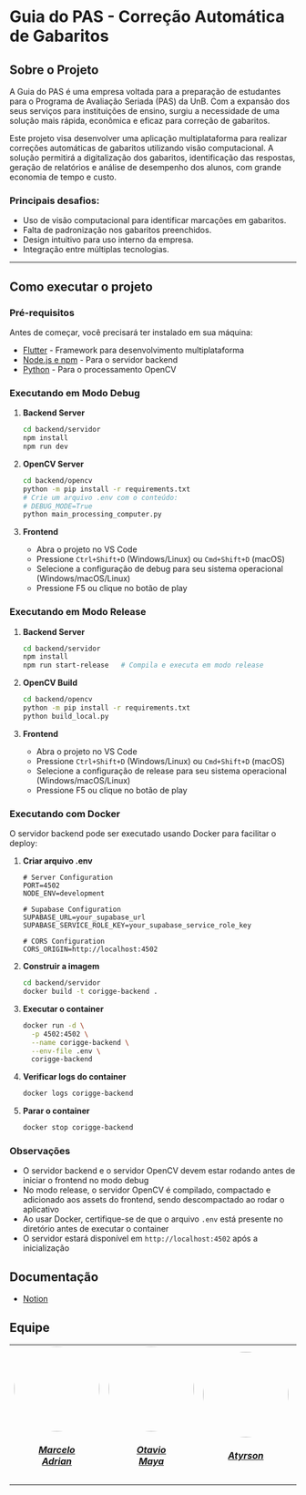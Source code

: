 # Guia do PAS - Correção Automática de Gabaritos

## Sobre o Projeto

A Guia do PAS é uma empresa voltada para a preparação de estudantes para o Programa de Avaliação Seriada (PAS) da UnB. Com a expansão dos seus serviços para instituições de ensino, surgiu a necessidade de uma solução mais rápida, econômica e eficaz para correção de gabaritos.

Este projeto visa desenvolver uma aplicação multiplataforma para realizar correções automáticas de gabaritos utilizando visão computacional. A solução permitirá a digitalização dos gabaritos, identificação das respostas, geração de relatórios e análise de desempenho dos alunos, com grande economia de tempo e custo.

### Principais desafios:
- Uso de visão computacional para identificar marcações em gabaritos.
- Falta de padronização nos gabaritos preenchidos.
- Design intuitivo para uso interno da empresa.
- Integração entre múltiplas tecnologias.

---

## Como executar o projeto

### Pré-requisitos

Antes de começar, você precisará ter instalado em sua máquina:

- [Flutter](https://docs.flutter.dev/get-started/install) - Framework para desenvolvimento multiplataforma
- [Node.js e npm](https://nodejs.org/en/download/) - Para o servidor backend
- [Python](https://www.python.org/downloads/) - Para o processamento OpenCV

### Executando em Modo Debug

1. **Backend Server**
   ```bash
   cd backend/servidor
   npm install
   npm run dev
   ```

2. **OpenCV Server**
   ```bash
   cd backend/opencv
   python -m pip install -r requirements.txt
   # Crie um arquivo .env com o conteúdo:
   # DEBUG_MODE=True
   python main_processing_computer.py
   ```

3. **Frontend**
   - Abra o projeto no VS Code
   - Pressione `Ctrl+Shift+D` (Windows/Linux) ou `Cmd+Shift+D` (macOS)
   - Selecione a configuração de debug para seu sistema operacional (Windows/macOS/Linux)
   - Pressione F5 ou clique no botão de play

### Executando em Modo Release

1. **Backend Server**
   ```bash
   cd backend/servidor
   npm install
   npm run start-release   # Compila e executa em modo release
   ```

2. **OpenCV Build**
   ```bash
   cd backend/opencv
   python -m pip install -r requirements.txt
   python build_local.py
   ```

3. **Frontend**
   - Abra o projeto no VS Code
   - Pressione `Ctrl+Shift+D` (Windows/Linux) ou `Cmd+Shift+D` (macOS)
   - Selecione a configuração de release para seu sistema operacional (Windows/macOS/Linux)
   - Pressione F5 ou clique no botão de play

### Executando com Docker

O servidor backend pode ser executado usando Docker para facilitar o deploy:

1. **Criar arquivo .env**
   ```env
   # Server Configuration
   PORT=4502
   NODE_ENV=development

   # Supabase Configuration
   SUPABASE_URL=your_supabase_url
   SUPABASE_SERVICE_ROLE_KEY=your_supabase_service_role_key

   # CORS Configuration
   CORS_ORIGIN=http://localhost:4502
   ```

2. **Construir a imagem**
   ```bash
   cd backend/servidor
   docker build -t corigge-backend .
   ```

3. **Executar o container**
   ```bash
   docker run -d \
     -p 4502:4502 \
     --name corigge-backend \
     --env-file .env \
     corigge-backend
   ```

4. **Verificar logs do container**
   ```bash
   docker logs corigge-backend
   ```

5. **Parar o container**
   ```bash
   docker stop corigge-backend
   ```

### Observações
- O servidor backend e o servidor OpenCV devem estar rodando antes de iniciar o frontend no modo debug
- No modo release, o servidor OpenCV é compilado, compactado e adicionado aos assets do frontend, sendo descompactado ao rodar o aplicativo
- Ao usar Docker, certifique-se de que o arquivo `.env` está presente no diretório antes de executar o container
- O servidor estará disponível em `http://localhost:4502` após a inicialização

## Documentação

- [Notion](https://www.notion.so/team/1db12b03-3960-81cf-8d13-00422b7d20cb/join)

## Equipe

<center>
<table style="margin-left: auto; margin-right: auto;">
    <tr>
        <td align="center">
            <a href="https://github.com/Marcelo-Adrian">
                <img style="border-radius: 50%;" src="https://github.com/Marcelo-Adrian.png" width="150px;"/>
                <h5 class="text-center">Marcelo<br>Adrian</h5>
            </a>
        </td>
        <td align="center">
            <a href="https://github.com/knz13">
                <img style="border-radius: 50%;" src="https://github.com/knz13.png" width="150px;"/>
                <h5 class="text-center">Otavio<br>Maya</h5>
            </a>
        </td>
        <td align="center">
            <a href="https://github.com/Atyrson">
                <img style="border-radius: 50%;" src="https://github.com/Atyrson.png" width="150px;"/>
                <h5 class="text-center">Atyrson<br> </h5>
            </a>
        </td>
        <td align="center">
            <a href="https://github.com/nateejpg">
                <img style="border-radius: 50%;" src="https://github.com/nateejpg.png" width="150px;"/>
                <h5 class="text-center">Nathan<br>Abreu</h5>
            </a>
        </td>
        <td align="center">
            <a href="https://github.com/pedroslrn">
                <img style="border-radius: 50%;" src="https://github.com/pedroslrn.png" width="150px;"/>
                <h5 class="text-center">Pedro<br>Victor</h5>
            </a>
        </td>
         <td align="center">
            <a href="https://github.com/eduardoferre">
                <img style="border-radius: 50%;" src="https://github.com/eduardoferre.png" width="150px;"/>
                <h5 class="text-center">Eduardo<br>Ferreira</h5>
            </a>
        </td>
	<td align="center">
            <a href="https://github.com/Edzada">
                <img style="border-radius: 50%;" src="https://github.com/Edzada.png" width="150px;"/>
                <h5 class="text-center">Esdras<br>de Sousa</h5>
            </a>
        </td>
</table>
</center>

